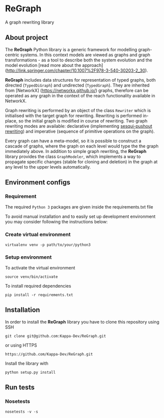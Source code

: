 # ReGraph

A graph rewriting library

## About project

The **ReGraph** Python library is a generic framework for modelling graph-centric systems. In this context models are viewed as graphs and graph transformations - as a tool to describe both the system evolution and the model evolution [read more about the approach] (http://link.springer.com/chapter/10.1007%2F978-3-540-30203-2_30). 

**ReGraph** includes data structures for representation of typed graphs, both directed (`TypedDiGraph`) and undirected (`TypedGraph`). They are inherited from [NetworkX] (https://networkx.github.io/) graphs, therefore can be operated as any graph in the context of the reach functionality available in NetworkX.

Graph rewriting is performed by an object of the class `Rewriter` which is initialised with the target graph for rewriting. Rewriting is performed in-place, so the initial graph is modified in course of rewriting. Two graph rewriting modes are available: declarative (implementing [sesqui-pushout rewriting](http://link.springer.com/chapter/10.1007%2F11841883_4)) and imperative (sequence of primitive operations on the graph).

Every graph can have a meta-model, so it is possible to construct a cascade of graphs, where the graph on each level would type the the graph immediately above. In addition to simple graph rewriting, the **ReGraph** library provides the class `GraphModeler`, which implements a way to propagate specific changes (stable for cloning and deletion) in the graph at any level to the upper levels automatically.


## Environment configs 

### Requirement

The required `Python 3` packages are given inside the requirements.txt file

To avoid manual installation and to easily set up development environment you may consider following the instructions below:

### Create virtual environment

```
virtualenv venv -p path/to/your/python3
```

### Setup environment

To activate the virtual environment
```
source venv/bin/activate
```

To install required dependencies
```
pip install -r requirements.txt
```

## Installation

In order to install the **ReGraph** library you have to clone this repository using SSH
```
git clone git@github.com:Kappa-Dev/ReGraph.git
```
or using HTTPS
```
https://github.com/Kappa-Dev/ReGraph.git
```
Install the library with
```
python setup.py install
```

## Run tests

### Nosetests
```
nosetests -v -s
```

